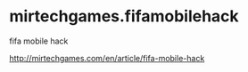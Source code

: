 # mirtechgames.fifamobilehack
fifa mobile hack


http://mirtechgames.com/en/article/fifa-mobile-hack

